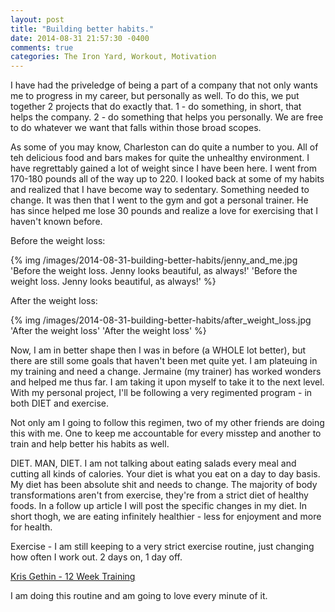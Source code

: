 ```yaml
---
layout: post
title: "Building better habits."
date: 2014-08-31 21:57:30 -0400
comments: true
categories: The Iron Yard, Workout, Motivation
---
```


I have had the priveledge of being a part of a company that not only wants me to progress in my career, but personally as well. To do this, we put together 2 projects that do exactly that. 1 - do something, in short, that helps the company. 2 - do something that helps you personally. We are free to do whatever we want that falls within those broad scopes.

As some of you may know, Charleston can do quite a number to you. All of teh delicious food and bars makes for quite the unhealthy environment. I have regrettably gained a lot of weight since I have been here. I went from 170-180 pounds all of the way up to 220. I looked back at some of my habits and realized that I have become way to sedentary. Something needed to change. It was then that I went to the gym and got a personal trainer. He has since helped me lose 30 pounds and realize a love for exercising that I haven't known before.

Before the weight loss:

{% img /images/2014-08-31-building-better-habits/jenny_and_me.jpg 'Before the weight loss. Jenny looks beautiful, as always!' 'Before the weight loss. Jenny looks beautiful, as always!' %}

After the weight loss:

{% img /images/2014-08-31-building-better-habits/after_weight_loss.jpg 'After the weight loss' 'After the weight loss' %}


Now, I am in better shape then I was in before (a WHOLE lot better), but there are still some goals that haven't been met quite yet. I am plateuing in my training and need a change. Jermaine (my trainer) has worked wonders and helped me thus far. I am taking it upon myself to take it to the next level. With my personal project, I'll be following a very regimented program - in both DIET and exercise. 

Not only am I going to follow this regimen, two of my other friends are doing this with me. One to keep me accountable for every misstep and another to train and help better his habits as well.

DIET. MAN, DIET. I am not talking about eating salads every meal and cutting all kinds of calories. Your diet is what you eat on a day to day basis. My diet has been absolute shit and needs to change. The majority of body transformations aren't from exercise, they're from a strict diet of healthy foods. In a follow up article I will post the specific changes in my diet. In short thogh, we are eating infinitely healthier - less for enjoyment and more for health.

Exercise - I am still keeping to a very strict exercise routine, just changing how often I work out. 2 days on, 1 day off. 

[Kris Gethin - 12 Week Training](http://www.bodybuilding.com/fun/kris-gethin-12-week-daily-trainer.html)

I am doing this routine and am going to love every minute of it.





